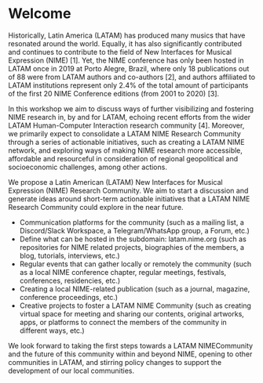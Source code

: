 # Welcome

Historically, Latin America \(LATAM\) has produced many musics that have resonated around the world. Equally, it has also significantly contributed and continues to contribute to the field of New Interfaces for Musical Expression \(NIME\) \[1\]. Yet, the NIME conference has only been hosted in LATAM once in 2019 at Porto Alegre, Brazil, where only 18 publications out of 88 were from LATAM authors and co-authors \[2\], and authors affiliated to LATAM institutions represent only 2.4% of the total amount of participants of the first 20 NIME Conference editions \(from 2001 to 2020\) \[3\]. 

In this workshop we aim to discuss ways of further visibilizing and fostering NIME research in, by and for LATAM, echoing recent efforts from the wider LATAM Human-Computer Interaction research community \[4\]. Moreover, we primarily expect to consolidate a LATAM NIME Research Community through a series of actionable initiatives, such as creating a LATAM NIME network, and exploring ways of making NIME research more accessible, affordable and resourceful in consideration of regional geopolitical and socioeconomic challenges, among other actions.

We propose a Latin American \(LATAM\) New Interfaces for Musical Expression \(NIME\) Research Community. We aim to start a discussion and generate ideas around short-term actionable initiatives that a LATAM NIME Research Community could explore in the near future.

* Communication platforms for the community \(such as a mailing list, a Discord/Slack Workspace, a Telegram/WhatsApp group, a Forum, etc.\)
* Define what can be hosted in the subdomain: latam.nime.org \(such as repositories for NIME related projects, biographies of the members, a blog, tutorials, interviews, etc.\)
* Regular events that can gather locally or remotely the community \(such as a local NIME conference chapter, regular meetings, festivals, conferences, residencies, etc.\)
* Creating a local NIME-related publication \(such as a journal, magazine, conference proceedings, etc.\)
* Creative projects to foster a LATAM NIME Community \(such as creating virtual space for meeting and sharing our contents, original artworks, apps, or platforms to connect the members of the community in different ways, etc.\)

We look forward to taking the first steps towards a LATAM NIMECommunity and the future of this community within and beyond NIME, opening to other communities in LATAM, and stirring policy changes to support the development of our local communities.

